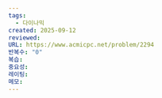 ```yaml
---
tags:
  - 다이나믹
created: 2025-09-12
reviewed:
URL: https://www.acmicpc.net/problem/2294
반복수: "0"
복습:
중요성:
레이팅:
메모:
---
```

